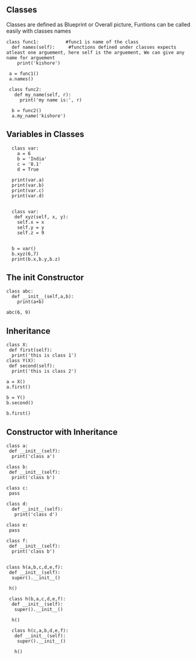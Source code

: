 ## Classes 
Classes are defined as Blueprint or Overall picture, 
Funtions can be called easily with classes names
 
    class func1:          #func1 is name of the class
      def names(self):     #functions defined under classes expects atleast one arguement, here self is the arguement, We can give any name for arguement
        print('kishore')
                   
     a = func1()
     a.names()
                
     class func2:
       def my_name(self, r):
         print('my name is:', r)
         
      b = func2()
      a.my_name('kishore')

## Variables in Classes
      
      class var:
        a = 6
        b = 'India'
        c = '8.1'
        d = True
        
      print(var.a)
      print(var.b)
      print(var.c)
      print(var.d)
      
      
      class var:
       def xyz(self, x, y):
        self.x = x
        self.y = y
        self.z = 9


      b = var()
      b.xyz(6,7)
      print(b.x,b.y,b.z)

## The __init__ Constructor

    class abc:
      def __init__(self,a,b):
        print(a+b)
        
    abc(6, 9)

## Inheritance
    class X:
     def first(self):
      print('this is class 1')
    class Y(X):
     def second(self):
      print('this is class 2')
     
    a = X()
    a.first()
    
    b = Y()
    b.second()
    
    b.first()
    
    
## Constructor with Inheritance
    class a:
     def __init__(self):
      print('class a')

    class b:
     def __init__(self):
      print('class b')

    class c:
     pass

    class d:
      def __init__(self):
       print('class d')

    class e:
     pass

    class f:
     def __init__(self):
      print('class b')
     
     
    class h(a,b,c,d,e,f):
     def __init__(self):
      super().__init__()
      
     h()
     
     class h(b,a,c,d,e,f):
      def __init__(self):
       super().__init__()
       
      h()
      
      class h(c,a,b,d,e,f):
       def __init__(self):
        super().__init__()
        
       h()
